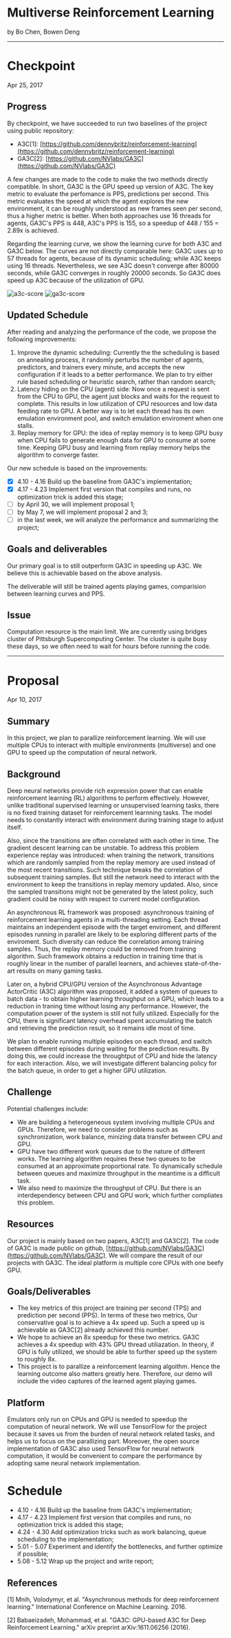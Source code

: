 # Multiverse Reinforcement Learning
by Bo Chen, Bowen Deng

-----
# Checkpoint
Apr 25, 2017

## Progress
By checkpoint, we have succeeded to run two baselines of the project using public repository:

* A3C[1]: [https://github.com/dennybritz/reinforcement-learning](https://github.com/dennybritz/reinforcement-learning)
* GA3C[2]: [https://github.com/NVlabs/GA3C](https://github.com/NVlabs/GA3C)

A few changes are made to the code to make the two methods directly compatible. In short, GA3C is the GPU speed up version of A3C. The key metric to evaluate the perfomance is PPS, predictions per second. This metric evaluates the speed at which the agent explores the new environment, it can be roughly understood as new frames seen per second, thus a higher metric is better. When both approaches use 16 threads for agents, GA3C's PPS is 448, A3C's PPS is 155, so a speedup of 448 / 155 = 2.89x is achieved.

Regarding the learning curve, we show the learning curve for both A3C and GA3C below. The curves are not directly comparable here: GA3C uses up to 57 threads for agents, because of its dynamic scheduling; while A3C keeps using 16 threads. Nevertheless, we see A3C doesn't converge after 80000 seconds, while GA3C converges in roughly 20000 seconds. So GA3C does speed up A3C because of the utilization of GPU.

![a3c-score](images/a3c-score.png)
![ga3c-score](images/ga3c-score.png)

## Updated Schedule
After reading and analyzing the performance of the code, we propose the following improvements:

1. Improve the dynamic scheduling: Currently the the scheduling is based on annealing process, it randomly perturbs the number of agents, predictors, and trainers every minute, and accepts the new configuration if it leads to a better performance. We plan to try either rule based scheduling or heuristic search, rather than random search;
2. Latency hiding on the CPU (agent) side: Now once a request is sent from the CPU to GPU, the agent just blocks and waits for the request to complete. This results in low utilization of CPU resources and low data feeding rate to GPU. A better way is to let each thread has its own emulation environment pool, and switch emulation enviroment when one stalls.
3. Replay memory for GPU: the idea of replay memory is to keep GPU busy when CPU fails to generate enough data for GPU to consume at some time. Keeping GPU busy and learning from replay memory helps the algorithm to converge faster.

Our new schedule is based on the improvements:

- [x] 4.10 - 4.16 Build up the baseline from GA3C's implementation;
- [x] 4.17 - 4.23 Implement first version that compiles and runs, no optimization trick is added this stage;
- [ ] by April 30, we will implement proposal 1;
- [ ] by May 7, we will implement proposal 2 and 3;
- [ ] in the last week, we will analyze the performance and summarizing the project;

## Goals and deliverables
Our primary goal is to still outperform GA3C in speeding up A3C. We believe this is achievable based on the above analysis. 

The deliverable will still be trained agents playing games, comparision between learning curves and PPS.

## Issue

Computation resource is the main limit. We are currently using bridges cluster of Pittsburgh Supercomputing Center. The cluster is quite busy these days, so we often need to wait for hours before running the code.

-----
# Proposal
Apr 10, 2017


## Summary
In this project, we plan to parallize reinforcement learning. We will use multiple CPUs to interact with multiple environments (multiverse) and one GPU to speed up the computation of neural network.

## Background
Deep neural networks provide rich expression power that can enable reinforcement learning (RL) algorithms to perform effectively. However, unlike traditional supervised learning or unsupervised learning tasks, there is no fixed training dataset for reinforcement learnning tasks. The model needs to constantly interact with environment during training stage to adjust itself. 

Also, since the transitions are often correlated with each other in time. The gradient descent learning can be unstable. To address this problem experience replay was introduced: when training the network, transitions which are randomly sampled from the replay memory are used instead of the most recent transitions. Such technique breaks the correlation of subsequent training samples. But still the network need to interact with the environment to keep the transitions in replay memory updated. Also, since the sampled transitions might not be generated by the latest policy, such gradient could be noisy with respect to current model configuration. 

An asynchronous RL framework was proposed: asynchronous training of reinforcement learning agents in a multi-threading setting. Each thread maintains an independent episode with the target enviroment, and different episodes running in parallel are likely to be exploring different parts of the enviroment. Such diversity can reduce the correlation among training samples. Thus, the replay memory could be removed from training algorithm. Such framework obtains a reduction in training time that is roughly linear in the number of parallel learners, and achieves state-of-the-art results on many gaming tasks. 

Later on, a hybrid CPU/GPU version of the Asynchronous Advantage ActorCritic (A3C) algorithm was proposed, it added a system of queues to batch data - to obtain higher learning throughput on a GPU, which leads to a reduction in traning time without losing any performance. However, the computation power of the system is still not fully utilized. Especially for the CPU, there is significant latency overhead spent accumulating the batch and retrieving the prediction result, so it remains idle most of time.

We plan to enable running multiple episodes on each thread, and switch between different episodes during waiting for the prediction results. By doing this, we could increase the throughtput of CPU and hide the latency for each interaction. Also, we will investigate different balancing policy for the batch queue, in order to get a higher GPU utilization.

## Challenge
Potential challenges include:

* We are building a heterogeneous system involving multiple CPUs and GPUs. Therefore, we need to consider problems such as synchronization, work balance, minizing data transfer between CPU and GPU.
* GPU have two different work queues due to the nature of different works. The learning algorithm requires these two queues to be consumed at an approximate proportional rate. To dynamically schedule between queues and maximize throughput in the meantime is a difficult task.
* We also need to maximize the throughput of CPU. But there is an interdependency between CPU and GPU work, which further compliates this problem.

## Resources
Our project is mainly based on two papers, A3C[1] and GA3C[2]. The code of GA3C is made public on github, [https://github.com/NVlabs/GA3C](https://github.com/NVlabs/GA3C). We will compare the result of our projects with GA3C. The ideal platform is multiple core CPUs with one beefy GPU. 

## Goals/Deliverables
* The key metrics of this project are training per second (TPS) and prediction per second (PPS). In terms of these two metrics, Our conservative goal is to achieve a 4x speed up. Such a speed up is achievable as GA3C[2] already achieved this number.
* We hope to achieve an 8x speedup for these two metrics. GA3C achieves a 4x speedup with 43% GPU thread utiliazation. In theory, if GPU is fully utilized, we should be able to further speed up the system to roughly 8x.
* This project is to parallize a reinforcement learning algoithm. Hence the learning outcome also matters greatly here. Therefore, our demo will include the video captures of the learned agent playing games. 

## Platform
Emulators only run on CPUs and GPU is needed to speedup the computation of neural network. We will use TensorFlow for the project because it saves us from the burden of neural network related tasks, and helps us to focus on the parallizing part. Moreover, the open source implementation of GA3C also used TensorFlow for neural network computation, it would be convenient to compare the performance by adopting same neural network implementation.

# Schedule
* 4.10 - 4.16 Build up the baseline from GA3C's implementation;
* 4.17 - 4.23 Implement first version that compiles and runs, no optimization trick is added this stage;
* 4.24 - 4.30 Add optimization tricks such as work balancing, queue scheduling to the implementation;
* 5.01 - 5.07 Experiment and identify the bottlenecks, and further optimize if possible;
* 5.08 - 5.12 Wrap up the project and write report;

## References
[1] Mnih, Volodymyr, et al. "Asynchronous methods for deep reinforcement learning." International Conference on Machine Learning. 2016.

[2] Babaeizadeh, Mohammad, et al. "GA3C: GPU-based A3C for Deep Reinforcement Learning." arXiv preprint arXiv:1611.06256 (2016).

